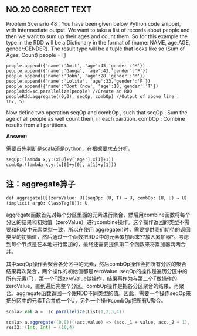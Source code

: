 ## NO.20 CORRECT TEXT

Problem Scenario 48 : You have been given below Python code snippet, with intermediate output. We want to take a list of records about people and then we want to sum up their ages and count them.
So for this example the type in the RDD will be a Dictionary in the format of {name: NAME, age:AGE,
gender:GENDER}.
The result type will be a tuple that looks like so (Sum of Ages, Count) people = [] 

```
people.append({'name':'Amit', 'age':45,'gender':'M'})
people.append({'name':'Ganga', 'age':43,'gender':'F'})
people.append({'name':'John', 'age':28,'gender':'M'})
people.append({'name':'Lolita', 'age':33,'gender':'F'})
people.append({'name':'Dont Know', 'age':18,'gender':'T'})
peopleRdd=sc.parallelize(people) //Create an RDD
peopleRdd.aggregate((0,0), seqOp, combOp) //Output of above line : 167, 5)
```

 Now define two operation seqOp and combOp , such that
seqOp : Sum the age of all people as well count them, in each partition. 
combOp : Combine results from all partitions.

**Answer:**

需要首先判断是scala还是python，在根据要求去分析。

```
seqOp:(lambda x,y:(x[0]+y['age'],x[1]+1))
combOp:(lambda x,y:(x[0]+y[0], x[1]+y[1]))
```

## 注：aggregate算子

```
def aggregate[U](zeroValue: U)(seqOp: (U, T) ⇒ U, combOp: (U, U) ⇒ U)(implicit arg0: ClassTag[U]): U
```

aggregate函数首先对每个分区里面的元素进行聚合，然后用combine函数将每个分区的结果和初始值（zeroValue）进行combine操作。这个操作返回的类型不需要和RDD中元素类型一致，所以在使用 aggregate()时，需要提供我们期待的返回类型的初始值，然后通过一个函数把RDD中的元素累加起来??放入累加器?。考虑到每个节点是在本地进行累加的，最终还需要提供第二个函数来将累加器两两合并。

其中seqOp操作会聚合各分区中的元素，然后combOp操作会把所有分区的聚合结果再次聚合，两个操作的初始值都是zeroValue. seqOp的操作是遍历分区中的所有元素(T)，第一个T跟zeroValue做操作，结果再作为与第二个T做操作的zeroValue，直到遍历完整个分区。combOp操作是把各分区聚合的结果，再聚合。aggregate函数返回一个跟RDD不同类型的值。因此，需要一个操作seqOp来把分区中的元素T合并成一个U，另外一个操作combOp把所有U聚合。

```scala
scala> val a =  sc.parallelize(List(1,2,3,4))

scala> a.aggregate((0,0))((acc,value) => (acc._1 + value, acc._2 + 1),(acc1,acc2) => (acc1._1 + acc2._1, acc1._2 + acc2._2))
res32: (Int, Int) = (10,4)
```

